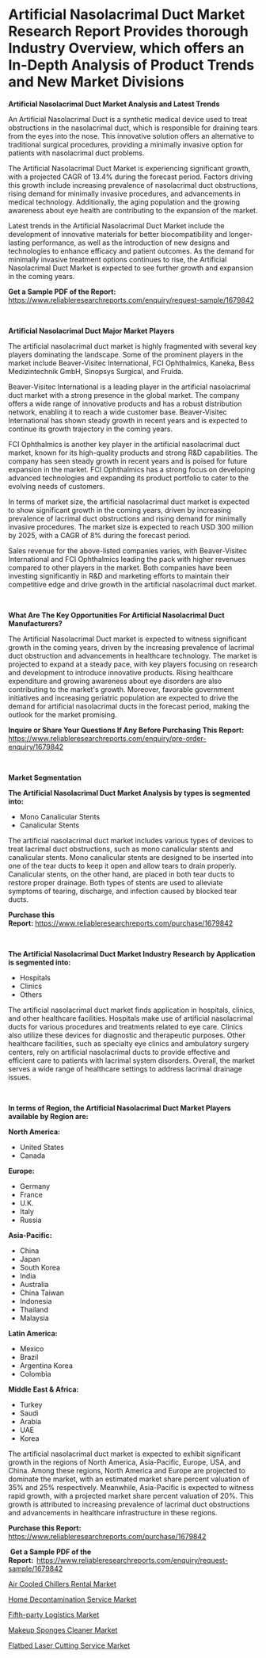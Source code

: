 <p><h1>Artificial Nasolacrimal Duct Market Research Report Provides thorough Industry Overview, which offers an In-Depth Analysis of Product Trends and New Market Divisions</h1></p><p><strong>Artificial Nasolacrimal Duct Market Analysis and Latest Trends</strong></p>
<p><p>An Artificial Nasolacrimal Duct is a synthetic medical device used to treat obstructions in the nasolacrimal duct, which is responsible for draining tears from the eyes into the nose. This innovative solution offers an alternative to traditional surgical procedures, providing a minimally invasive option for patients with nasolacrimal duct problems.</p><p>The Artificial Nasolacrimal Duct Market is experiencing significant growth, with a projected CAGR of 13.4% during the forecast period. Factors driving this growth include increasing prevalence of nasolacrimal duct obstructions, rising demand for minimally invasive procedures, and advancements in medical technology. Additionally, the aging population and the growing awareness about eye health are contributing to the expansion of the market.</p><p>Latest trends in the Artificial Nasolacrimal Duct Market include the development of innovative materials for better biocompatibility and longer-lasting performance, as well as the introduction of new designs and technologies to enhance efficacy and patient outcomes. As the demand for minimally invasive treatment options continues to rise, the Artificial Nasolacrimal Duct Market is expected to see further growth and expansion in the coming years.</p></p>
<p><strong>Get a Sample PDF of the Report:&nbsp;</strong> <a href="https://www.reliableresearchreports.com/enquiry/request-sample/1679842">https://www.reliableresearchreports.com/enquiry/request-sample/1679842</a></p>
<p>&nbsp;</p>
<p><strong>Artificial Nasolacrimal Duct Major Market Players</strong></p>
<p><p>The artificial nasolacrimal duct market is highly fragmented with several key players dominating the landscape. Some of the prominent players in the market include Beaver-Visitec International, FCI Ophthalmics, Kaneka, Bess Medizintechnik GmbH, Sinopsys Surgical, and Fruida.</p><p>Beaver-Visitec International is a leading player in the artificial nasolacrimal duct market with a strong presence in the global market. The company offers a wide range of innovative products and has a robust distribution network, enabling it to reach a wide customer base. Beaver-Visitec International has shown steady growth in recent years and is expected to continue its growth trajectory in the coming years.</p><p>FCI Ophthalmics is another key player in the artificial nasolacrimal duct market, known for its high-quality products and strong R&D capabilities. The company has seen steady growth in recent years and is poised for future expansion in the market. FCI Ophthalmics has a strong focus on developing advanced technologies and expanding its product portfolio to cater to the evolving needs of customers.</p><p>In terms of market size, the artificial nasolacrimal duct market is expected to show significant growth in the coming years, driven by increasing prevalence of lacrimal duct obstructions and rising demand for minimally invasive procedures. The market size is expected to reach USD 300 million by 2025, with a CAGR of 8% during the forecast period.</p><p>Sales revenue for the above-listed companies varies, with Beaver-Visitec International and FCI Ophthalmics leading the pack with higher revenues compared to other players in the market. Both companies have been investing significantly in R&D and marketing efforts to maintain their competitive edge and drive growth in the artificial nasolacrimal duct market.</p></p>
<p>&nbsp;</p>
<p><strong>What Are The Key Opportunities For Artificial Nasolacrimal Duct Manufacturers?</strong></p>
<p><p>The Artificial Nasolacrimal Duct market is expected to witness significant growth in the coming years, driven by the increasing prevalence of lacrimal duct obstruction and advancements in healthcare technology. The market is projected to expand at a steady pace, with key players focusing on research and development to introduce innovative products. Rising healthcare expenditure and growing awareness about eye disorders are also contributing to the market's growth. Moreover, favorable government initiatives and increasing geriatric population are expected to drive the demand for artificial nasolacrimal ducts in the forecast period, making the outlook for the market promising.</p></p>
<p><strong>Inquire or Share Your Questions If Any Before Purchasing This Report:</strong> <a href="https://www.reliableresearchreports.com/enquiry/pre-order-enquiry/1679842">https://www.reliableresearchreports.com/enquiry/pre-order-enquiry/1679842</a></p>
<p>&nbsp;</p>
<p><strong>Market Segmentation</strong></p>
<p><strong>The Artificial Nasolacrimal Duct Market Analysis by types is segmented into:</strong></p>
<p><ul><li>Mono Canalicular Stents</li><li>Canalicular Stents</li></ul></p>
<p><p>The artificial nasolacrimal duct market includes various types of devices to treat lacrimal duct obstructions, such as mono canalicular stents and canalicular stents. Mono canalicular stents are designed to be inserted into one of the tear ducts to keep it open and allow tears to drain properly. Canalicular stents, on the other hand, are placed in both tear ducts to restore proper drainage. Both types of stents are used to alleviate symptoms of tearing, discharge, and infection caused by blocked tear ducts.</p></p>
<p><strong>Purchase this Report:&nbsp;</strong><a href="https://www.reliableresearchreports.com/purchase/1679842">https://www.reliableresearchreports.com/purchase/1679842</a></p>
<p>&nbsp;</p>
<p><strong>The Artificial Nasolacrimal Duct Market Industry Research by Application is segmented into:</strong></p>
<p><ul><li>Hospitals</li><li>Clinics</li><li>Others</li></ul></p>
<p><p>The artificial nasolacrimal duct market finds application in hospitals, clinics, and other healthcare facilities. Hospitals make use of artificial nasolacrimal ducts for various procedures and treatments related to eye care. Clinics also utilize these devices for diagnostic and therapeutic purposes. Other healthcare facilities, such as specialty eye clinics and ambulatory surgery centers, rely on artificial nasolacrimal ducts to provide effective and efficient care to patients with lacrimal system disorders. Overall, the market serves a wide range of healthcare settings to address lacrimal drainage issues.</p></p>
<p>&nbsp;</p>
<p><strong>In terms of Region, the Artificial Nasolacrimal Duct Market Players available by Region are:</strong></p>
<p>
    <p> <strong> North America: </strong>
        <ul>
            <li>United States</li>
            <li>Canada</li>
        </ul>
        </p> 
    <p> <strong> Europe: </strong>
        <ul>
            <li>Germany</li>
            <li>France</li>
            <li>U.K.</li>
            <li>Italy</li>
            <li>Russia</li>
        </ul>
        </p> 
    <p> <strong> Asia-Pacific: </strong>
        <ul>
            <li>China</li>
            <li>Japan</li>
            <li>South Korea</li>
            <li>India</li>
            <li>Australia</li>
            <li>China Taiwan</li>
            <li>Indonesia</li>
            <li>Thailand</li>
            <li>Malaysia</li>
        </ul>
        </p> 
    <p> <strong> Latin America: </strong>
        <ul>
            <li>Mexico</li>
            <li>Brazil</li>
            <li>Argentina Korea</li>
            <li>Colombia</li>
        </ul>
        </p> 
    <p> <strong> Middle East & Africa: </strong>
        <ul>
            <li>Turkey</li>
            <li>Saudi</li>
            <li>Arabia</li>
            <li>UAE</li>
            <li>Korea</li>
        </ul>
    </p>
    </p>
<p><p>The artificial nasolacrimal duct market is expected to exhibit significant growth in the regions of North America, Asia-Pacific, Europe, USA, and China. Among these regions, North America and Europe are projected to dominate the market, with an estimated market share percent valuation of 35% and 25% respectively. Meanwhile, Asia-Pacific is expected to witness rapid growth, with a projected market share percent valuation of 20%. This growth is attributed to increasing prevalence of lacrimal duct obstructions and advancements in healthcare infrastructure in these regions.</p></p>
<p><strong>Purchase this Report: </strong><a href="https://www.reliableresearchreports.com/purchase/1679842">https://www.reliableresearchreports.com/purchase/1679842</a></p>
<p>&nbsp;<strong>Get a Sample PDF of the Report:&nbsp;&nbsp;</strong><a href="https://www.reliableresearchreports.com/enquiry/request-sample/1679842">https://www.reliableresearchreports.com/enquiry/request-sample/1679842</a></p>
<p><strong></strong></p>
<p><p><a href="https://medium.com/@teresalittle41/air-cooled-chillers-rental-market-size-market-outlook-and-market-forecast-2024-to-2031-6dc94e84f129">Air Cooled Chillers Rental Market</a></p><p><a href="https://medium.com/@jeanlopez1945/home-decontamination-service-market-size-reveals-the-best-marketing-channels-in-global-industry-f9ff2f098cdb">Home Decontamination Service Market</a></p><p><a href="https://medium.com/@jeanlopez1945/decoding-fifth-party-logistics-market-metrics-market-share-trends-and-growth-patterns-5f481cedeb46">Fifth-party Logistics Market</a></p><p><a href="https://github.com/Angelnienowdseej3e45z3p8c/Market-Research-Report-List-1/blob/main/makeup-sponges-cleaner-market.md">Makeup Sponges Cleaner Market</a></p><p><a href="https://medium.com/@teresalittle41/flatbed-laser-cutting-service-market-size-and-market-trends-complete-industry-overview-2024-to-e487048c0bfb">Flatbed Laser Cutting Service Market</a></p></p>